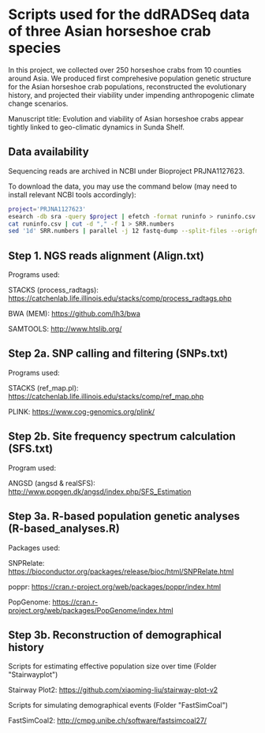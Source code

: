 # Scripts used for the ddRADSeq data of three Asian horseshoe crab species

In this project, we collected over 250 horseshoe crabs from 10 counties around Asia. We produced first comprehesive population genetic structure for the Asian horseshoe crab populations, reconstructed the evolutionary history, and projected their viability under impending anthropogenic climate change scenarios.

Manuscript title: Evolution and viability of Asian horseshoe crabs appear tightly linked to geo-climatic dynamics in Sunda Shelf.


## Data availability

Sequencing reads are archived in NCBI under Bioproject PRJNA1127623. 

To download the data, you may use the command below (may need to install relevant NCBI tools accordingly):

```bash
project='PRJNA1127623'
esearch -db sra -query $project | efetch -format runinfo > runinfo.csv
cat runinfo.csv | cut -d "," -f 1 > SRR.numbers
sed '1d' SRR.numbers | parallel -j 12 fastq-dump --split-files --origfmt --gzip {}
```


## Step 1. NGS reads alignment (Align.txt)

Programs used: 

STACKS (process_radtags): https://catchenlab.life.illinois.edu/stacks/comp/process_radtags.php 

BWA (MEM): https://github.com/lh3/bwa

SAMTOOLS: http://www.htslib.org/


## Step 2a. SNP calling and filtering (SNPs.txt)

Programs used: 

STACKS (ref_map.pl): https://catchenlab.life.illinois.edu/stacks/comp/ref_map.php 

PLINK: https://www.cog-genomics.org/plink/


## Step 2b. Site frequency spectrum calculation (SFS.txt)

Program used: 

ANGSD (angsd & realSFS): http://www.popgen.dk/angsd/index.php/SFS_Estimation


## Step 3a. R-based population genetic analyses (R-based_analyses.R)

Packages used: 

SNPRelate: https://bioconductor.org/packages/release/bioc/html/SNPRelate.html

poppr: https://cran.r-project.org/web/packages/poppr/index.html

PopGenome: https://cran.r-project.org/web/packages/PopGenome/index.html


## Step 3b. Reconstruction of demographical history

Scripts for estimating effective population size over time (Folder "Stairwayplot")

Stairway Plot2: https://github.com/xiaoming-liu/stairway-plot-v2

Scripts for simulating demographical events (Folder "FastSimCoal")

FastSimCoal2: http://cmpg.unibe.ch/software/fastsimcoal27/
